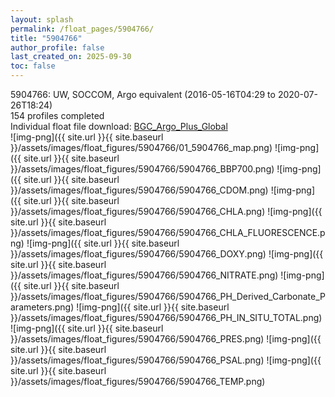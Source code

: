 ```yaml
---
layout: splash
permalink: /float_pages/5904766/
title: "5904766"
author_profile: false
last_created_on: 2025-09-30
toc: false
---
```

 
5904766: UW, SOCCOM, Argo equivalent (2016-05-16T04:29 to 2020-07-26T18:24)\
154 profiles completed\
Individual float file download: [BGC_Argo_Plus_Global](https://ftp.soest.hawaii.edu/bgc_argo_plus/Individual_Floats/outliers_removed/5904766_Sprof_processed.nc)\
![img-png]({{ site.url }}{{ site.baseurl }}/assets/images/float_figures/5904766/01_5904766_map.png)
![img-png]({{ site.url }}{{ site.baseurl }}/assets/images/float_figures/5904766/5904766_BBP700.png)
![img-png]({{ site.url }}{{ site.baseurl }}/assets/images/float_figures/5904766/5904766_CDOM.png)
![img-png]({{ site.url }}{{ site.baseurl }}/assets/images/float_figures/5904766/5904766_CHLA.png)
![img-png]({{ site.url }}{{ site.baseurl }}/assets/images/float_figures/5904766/5904766_CHLA_FLUORESCENCE.png)
![img-png]({{ site.url }}{{ site.baseurl }}/assets/images/float_figures/5904766/5904766_DOXY.png)
![img-png]({{ site.url }}{{ site.baseurl }}/assets/images/float_figures/5904766/5904766_NITRATE.png)
![img-png]({{ site.url }}{{ site.baseurl }}/assets/images/float_figures/5904766/5904766_PH_Derived_Carbonate_Parameters.png)
![img-png]({{ site.url }}{{ site.baseurl }}/assets/images/float_figures/5904766/5904766_PH_IN_SITU_TOTAL.png)
![img-png]({{ site.url }}{{ site.baseurl }}/assets/images/float_figures/5904766/5904766_PRES.png)
![img-png]({{ site.url }}{{ site.baseurl }}/assets/images/float_figures/5904766/5904766_PSAL.png)
![img-png]({{ site.url }}{{ site.baseurl }}/assets/images/float_figures/5904766/5904766_TEMP.png)
